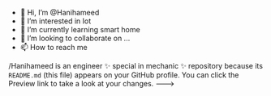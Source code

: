 - 👋 Hi, I’m @Hanihameed
- 👀 I’m interested in Iot
- 🌱 I’m currently learning smart home
- 💞️ I’m looking to collaborate on ...
- 📫 How to reach me

/Hanihameed is an engineer ✨ special in mechanic  ✨ repository because its `README.md` (this file) appears on your GitHub profile.
You can click the Preview link to take a look at your changes.
--->
